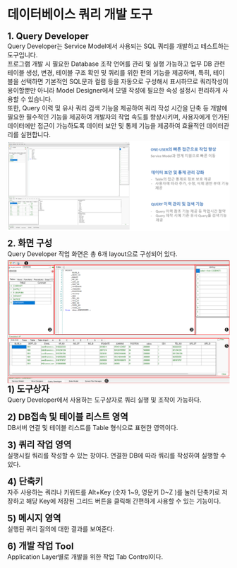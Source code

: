 # 데이터베이스 쿼리 개발 도구 

<b style="font-size: 20px">1. Query Developer</b><br/>
Query Developer는 Service Model에서 사용되는 SQL 쿼리를 개발하고 테스트하는 도구입니다.<br/>
프로그램 개발 시 필요한 Database 조작 언어를 관리 및 실행 가능하고 업무 DB 관련 테이블 생성, 변경, 테이블 구조 확인 및 쿼리를 위한 편의 기능을 제공하며, 특히, 테이블을 선택하면 기본적인 SQL문과 컬럼 등을 자동으로 구성해서 표시하므로 쿼리작성이 용이할뿐만 아니라 Model Designer에서 모델 작성에 필요한 속성 설정시 편리하게 사용할 수 있습니다.<br/>
또한, Query 이력 및 유사 쿼리 검색 기능을 제공하여 쿼리 작성 시간을 단축 등 개발에 필요한 필수적인 기능을 제공하여 개발자의 작업 속도를 향상시키며, 사용자에게 인가된 데이터에만 접근이 가능하도록 데이터 보안 및 통제 기능을 제공하여 효율적인 데이터관리를 실현합니다.
<img src="../../.vuepress\public\documentation\query-designer\db_query_develop_tool\QueryDeveloper.png" style="position: relative;top: 5px;"> <br/>

<b style="font-size: 20px">2. 화면 구성</b><br/>
Query Developer 작업 화면은 총 6개 layout으로 구성되어 있다.
<img src="../../.vuepress\public\documentation\query-designer\db_query_develop_tool\Structure.png" style="position: relative;top: 5px;"> <br/>
<b style="font-size: 20px">1) 도구상자</b><br/>
Query Developer에서 사용하는 도구상자로 쿼리 실행 및 조작이 가능하다.

<b style="font-size: 20px">2) DB접속 및 테이블 리스트 영역</b><br/>
DB서버 연결 및 테이블 리스트를 Table 형식으로 표현한 영역이다.

<b style="font-size: 20px">3) 쿼리 작업 영역</b><br/>
실행시킬 쿼리를 작성할 수 있는 창이다. 연결한 DB에 따라 쿼리를 작성하여 실행할 수 있다.

<b style="font-size: 20px">4) 단축키</b><br/>
자주 사용하는 쿼리나 키워드를 Alt+Key (숫자 1~9, 영문키 D~Z )를 눌러 단축키로 저장하고 해당 Key에 저장된 그리드 버튼을 클릭해 간편하게 사용할 수 있는 기능이다.

<b style="font-size: 20px">5) 메시지 영역</b><br/>
실행된 쿼리 질의에 대한 결과를 보여준다.

<b style="font-size: 20px">6) 개발 작업 Tool</b><br/>
Application Layer별로 개발을 위한 작업 Tab Control이다.